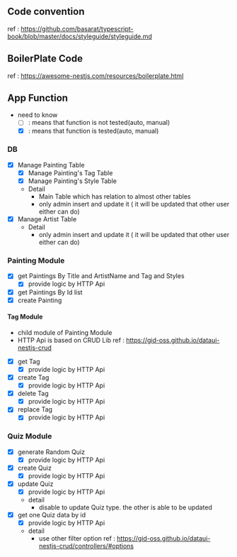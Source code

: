 
## Code convention

ref : https://github.com/basarat/typescript-book/blob/master/docs/styleguide/styleguide.md

## BoilerPlate Code

ref : https://awesome-nestjs.com/resources/boilerplate.html

## App Function
- need to know
    - [ ]  : means that function is not tested(auto, manual) 
    - [x]  : means that function is tested(auto, manual) 

### DB
- [x] Manage Painting Table
    - [x] Manage Painting's Tag Table
    - [x] Manage Painting's Style Table
    - Detail
        - Main Table which has relation to almost other tables
        - only admin insert and update it ( it will be updated that other user either can do) 
- [x] Manage Artist Table
    - Detail
        - only admin insert and update it ( it will be updated that other user either can do)

### Painting Module
- [x] get Paintings By Title and ArtistName and Tag and Styles
    - [x] provide logic by HTTP Api
- [x] get Paintings By Id list 
- [x] create Painting 

#### Tag Module
- child module of Painting Module
- HTTP Api is based on CRUD Lib
    ref : https://gid-oss.github.io/dataui-nestjs-crud
- [x] get Tag
    - [x] provide logic by HTTP Api
- [x] create Tag
    - [x] provide logic by HTTP Api
- [x] delete Tag
    - [x] provide logic by HTTP Api
- [x] replace Tag
    - [x] provide logic by HTTP Api

### Quiz Module
- [x] generate Random Quiz
    - [x] provide logic by HTTP Api
- [x] create Quiz
    - [x] provide logic by HTTP Api
- [x] update Quiz
    - [x] provide logic by HTTP Api
    - detail
        - disable to update Quiz type. the other is able to be updated
- [x] get one Quiz data by id
    - [x] provide logic by HTTP Api
    - detail
        - use other filter option 
            ref : https://gid-oss.github.io/dataui-nestjs-crud/controllers/#options 
